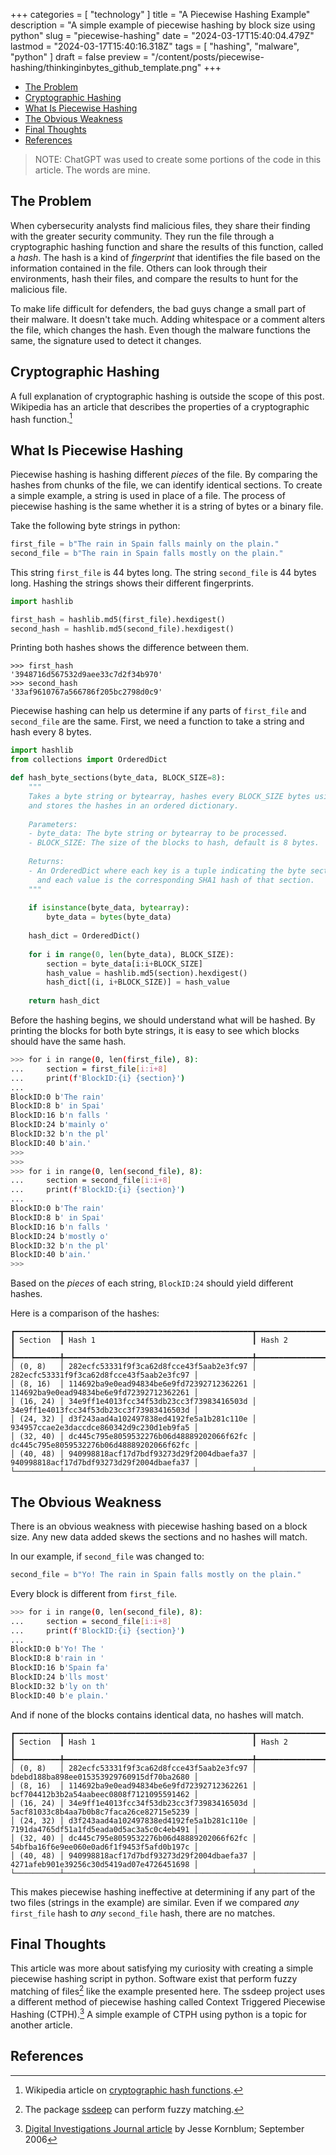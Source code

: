 +++
categories = [ "technology" ]
title = "A Piecewise Hashing Example"
description = "A simple example of piecewise hashing by block size using python"
slug = "piecewise-hashing"
date = "2024-03-17T15:40:04.479Z"
lastmod = "2024-03-17T15:40:16.318Z"
tags = [ "hashing", "malware", "python" ]
draft = false
preview = "/content/posts/piecewise-hashing/thinkinginbytes_github_template.png"
+++
<!-- TOC -->

- [The Problem](#the-problem)
- [Cryptographic Hashing](#cryptographic-hashing)
- [What Is Piecewise Hashing](#what-is-piecewise-hashing)
- [The Obvious Weakness](#the-obvious-weakness)
- [Final Thoughts](#final-thoughts)
- [References](#references)

<!-- /TOC -->

>NOTE:
>ChatGPT was used to create some portions of the code in this article.  The words are mine.

## The Problem

When cybersecurity analysts find malicious files, they share their finding with the greater security community.
They run the file through a cryptographic hashing function and share the results of this function, called a _hash_.
The hash is a kind of _fingerprint_ that identifies the file based on the information contained in the file.
Others can look through their environments, hash their files, and compare the results to hunt for the malicious file.


To make life difficult for defenders, the bad guys change a small part of their malware.
It doesn't take much.
Adding whitespace or a comment alters the file, which changes the hash.
Even though the malware functions the same, the signature used to detect it changes.

## Cryptographic Hashing

A full explanation of cryptographic hashing is outside the scope of this post. Wikipedia has an article that describes the properties of a cryptographic hash function.[^1]

## What Is Piecewise Hashing

Piecewise hashing is hashing different _pieces_ of the file.
By comparing the hashes from chunks of the file, we can identify identical sections.
To create a simple example, a string is used in place of a file.
The process of piecewise hashing is the same whether it is a string of bytes or a binary file.

Take the following byte strings in python:

```python
first_file = b"The rain in Spain falls mainly on the plain."
second_file = b"The rain in Spain falls mostly on the plain."
```

This string `first_file` is 44 bytes long.
The string `second_file` is 44 bytes long.
Hashing the strings shows their different fingerprints.

```python
import hashlib

first_hash = hashlib.md5(first_file).hexdigest()
second_hash = hashlib.md5(second_file).hexdigest()
```

Printing both hashes shows the difference between them.

```text
>>> first_hash
'3948716d567532d9aee33c7d2f34b970'
>>> second_hash
'33af9610767a566786f205bc2798d0c9'
```

Piecewise hashing can help us determine if any parts of `first_file` and `second_file` are the same.
First, we need a function to take a string and hash every 8 bytes.

```python
import hashlib
from collections import OrderedDict

def hash_byte_sections(byte_data, BLOCK_SIZE=8):
    """
    Takes a byte string or bytearray, hashes every BLOCK_SIZE bytes using the SHA1 algorithm,
    and stores the hashes in an ordered dictionary.
    
    Parameters:
    - byte_data: The byte string or bytearray to be processed.
    - BLOCK_SIZE: The size of the blocks to hash, default is 8 bytes.
    
    Returns:
    - An OrderedDict where each key is a tuple indicating the byte section (start, end)
      and each value is the corresponding SHA1 hash of that section.
    """
    
    if isinstance(byte_data, bytearray):
        byte_data = bytes(byte_data)
    
    hash_dict = OrderedDict()
    
    for i in range(0, len(byte_data), BLOCK_SIZE):
        section = byte_data[i:i+BLOCK_SIZE]
        hash_value = hashlib.md5(section).hexdigest()
        hash_dict[(i, i+BLOCK_SIZE)] = hash_value
    
    return hash_dict
```

Before the hashing begins, we should understand what will be hashed.
By printing the blocks for both byte strings, it is easy to see which blocks should have the same hash.

```bash
>>> for i in range(0, len(first_file), 8):
...     section = first_file[i:i+8]
...     print(f'BlockID:{i} {section}')
...
BlockID:0 b'The rain'
BlockID:8 b' in Spai'
BlockID:16 b'n falls '
BlockID:24 b'mainly o'
BlockID:32 b'n the pl'
BlockID:40 b'ain.'
>>>
>>>
>>> for i in range(0, len(second_file), 8):
...     section = second_file[i:i+8]
...     print(f'BlockID:{i} {section}')
...
BlockID:0 b'The rain'
BlockID:8 b' in Spai'
BlockID:16 b'n falls '
BlockID:24 b'mostly o'
BlockID:32 b'n the pl'
BlockID:40 b'ain.'
>>>
```

Based on the _pieces_ of each string, `BlockID:24` should yield different hashes.

Here is a comparison of the hashes:

```text
┏━━━━━━━━━━┳━━━━━━━━━━━━━━━━━━━━━━━━━━━━━━━━━━━━━━━━━━┳━━━━━━━━━━━━━━━━━━━━━━━━━━━━━━━━━━━━━━━━━━┓
┃ Section  ┃ Hash 1                                   ┃ Hash 2                                   ┃
┡━━━━━━━━━━╇━━━━━━━━━━━━━━━━━━━━━━━━━━━━━━━━━━━━━━━━━━╇━━━━━━━━━━━━━━━━━━━━━━━━━━━━━━━━━━━━━━━━━━┩
│ (0, 8)   │ 282ecfc53331f9f3ca62d8fcce43f5aab2e3fc97 │ 282ecfc53331f9f3ca62d8fcce43f5aab2e3fc97 │
│ (8, 16)  │ 114692ba9e0ead94834be6e9fd72392712362261 │ 114692ba9e0ead94834be6e9fd72392712362261 │
│ (16, 24) │ 34e9ff1e4013fcc34f53db23cc3f73983416503d │ 34e9ff1e4013fcc34f53db23cc3f73983416503d │
│ (24, 32) │ d3f243aad4a102497838ed4192fe5a1b281c110e │ 934957ccae2e3daccdce860342d9c230d1eb9fa5 │
│ (32, 40) │ dc445c795e8059532276b06d48889202066f62fc │ dc445c795e8059532276b06d48889202066f62fc │
│ (40, 48) │ 940998818acf17d7bdf93273d29f2004dbaefa37 │ 940998818acf17d7bdf93273d29f2004dbaefa37 │
└──────────┴──────────────────────────────────────────┴──────────────────────────────────────────┘
```

## The Obvious Weakness

There is an obvious weakness with piecewise hashing based on a block size.
Any new data added skews the sections and no hashes will match.

In our example, if `second_file` was changed to:

```python
second_file = b"Yo! The rain in Spain falls mostly on the plain."
```

Every block is different from `first_file`.

```bash
>>> for i in range(0, len(second_file), 8):
...     section = second_file[i:i+8]
...     print(f'BlockID:{i} {section}')
...
BlockID:0 b'Yo! The '
BlockID:8 b'rain in '
BlockID:16 b'Spain fa'
BlockID:24 b'lls most'
BlockID:32 b'ly on th'
BlockID:40 b'e plain.'
```

And if none of the blocks contains identical data, no hashes will match.

```text
┏━━━━━━━━━━┳━━━━━━━━━━━━━━━━━━━━━━━━━━━━━━━━━━━━━━━━━━┳━━━━━━━━━━━━━━━━━━━━━━━━━━━━━━━━━━━━━━━━━━┓
┃ Section  ┃ Hash 1                                   ┃ Hash 2                                   ┃
┡━━━━━━━━━━╇━━━━━━━━━━━━━━━━━━━━━━━━━━━━━━━━━━━━━━━━━━╇━━━━━━━━━━━━━━━━━━━━━━━━━━━━━━━━━━━━━━━━━━┩
│ (0, 8)   │ 282ecfc53331f9f3ca62d8fcce43f5aab2e3fc97 │ bdebd188ba898ee015353929760915df70ba2680 │
│ (8, 16)  │ 114692ba9e0ead94834be6e9fd72392712362261 │ bcf704412b3b2a54aabeec0808f7121095591462 │
│ (16, 24) │ 34e9ff1e4013fcc34f53db23cc3f73983416503d │ 5acf81033c8b4aa7b0b8c7faca26ce82715e5239 │
│ (24, 32) │ d3f243aad4a102497838ed4192fe5a1b281c110e │ 7191da4765df51a1fd5eada0d5ac3a5c0c4eb491 │
│ (32, 40) │ dc445c795e8059532276b06d48889202066f62fc │ 54bfba16f6e9ee060e0ad6f1f9453f5afd0b197c │
│ (40, 48) │ 940998818acf17d7bdf93273d29f2004dbaefa37 │ 4271afeb901e39256c30d5419ad07e4726451698 │
└──────────┴──────────────────────────────────────────┴──────────────────────────────────────────┘
```

This makes piecewise hashing ineffective at determining if any part of the two files (strings in the example) are similar.
Even if we compared _any_ `first_file` hash to _any_ `second_file` hash, there are no matches.

## Final Thoughts

This article was more about satisfying my curiosity with creating a simple piecewise hashing script in python.
Software exist that perform fuzzy matching of files[^2] like the example presented here.
The ssdeep project uses a different method of piecewise hashing called Context Triggered Piecewise Hashing (CTPH).[^3]
A simple example of CTPH using python is a topic for another article.

## References

[^1]: Wikipedia article on [cryptographic hash functions](https://en.wikipedia.org/wiki/Cryptographic_hash_function).
[^2]: The package [ssdeep](https://ssdeep-project.github.io/ssdeep/index.html) can perform fuzzy matching.
[^3]: [Digital Investigations Journal article](https://www.sciencedirect.com/science/article/pii/S1742287606000764?via%3Dihub) by Jesse Kornblum; September 2006